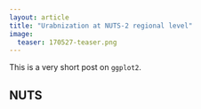 ```yaml
---
layout: article
title: "Urabnization at NUTS-2 regional level"
image:
  teaser: 170527-teaser.png
---
```


This is a very short post on `ggplot2`.   
  
## NUTS